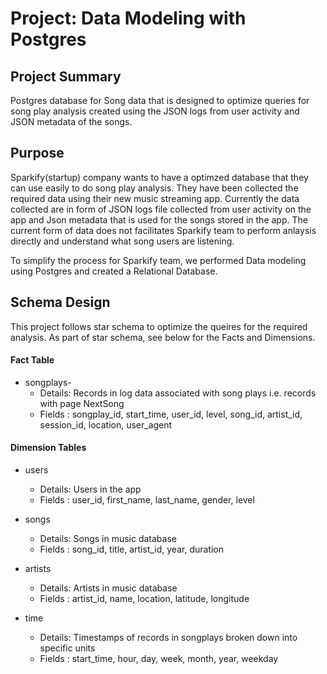 # Project: Data Modeling with Postgres
## Project Summary
Postgres database for Song data that is designed to optimize queries for song play analysis created using the JSON logs from user activity and JSON metadata of the songs.

## Purpose
Sparkify(startup) company wants to have a optimzed database that they can use easily to do song play analysis. They have been collected the required data using their new music streaming app.
Currently the data collected are in form of JSON logs file collected from user activity on the app and Json metadata that is used for the songs stored in the app. The current form of data does not facilitates Sparkify team to perform anlaysis directly and understand what song users are listening.

To simplify the process for Sparkify team, we performed Data modeling using Postgres and created a Relational Database.

## Schema Design
This project follows star schema to optimize the queires for the required analysis. As part of star schema, see below for the Facts and Dimensions.

#### Fact Table
- songplays-
    - Details: Records in log data associated with song plays i.e. records with page NextSong
    - Fields : songplay_id, start_time, user_id, level, song_id, artist_id, session_id, location, user_agent

#### Dimension Tables
- users
    - Details: Users in the app
    - Fields : user_id, first_name, last_name, gender, level

- songs
    - Details: Songs in music database
    - Fields : song_id, title, artist_id, year, duration

- artists 
    - Details: Artists in music database
    - Fields : artist_id, name, location, latitude, longitude

- time 
    - Details: Timestamps of records in songplays broken down into specific units
    - Fields : start_time, hour, day, week, month, year, weekday
